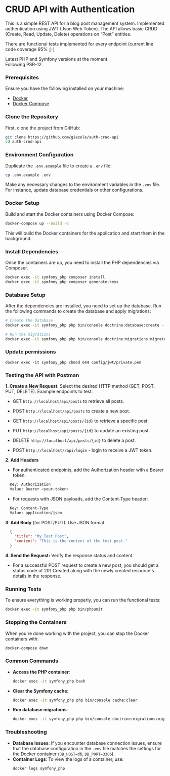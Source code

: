 #  CRUD API with Authentication

This is a simple REST API for a blog post management system. Implemented authentication using JWT (Json Web Token). The API
allows basic CRUD (Create, Read, Update, Delete) operations on “Post” entities.

There are functional tests implemented for every endpoint (current line code coverage 95% ;) )

Latest PHP and Symfony versions at the moment.  
Following PSR-12.

### Prerequisites

Ensure you have the following installed on your machine:

- [Docker](https://docs.docker.com/get-docker/)
- [Docker Compose](https://docs.docker.com/compose/install/)

### Clone the Repository

First, clone the project from GitHub:

```bash
git clone https://github.com/giezele/auth-crud-api
cd auth-crud-api
```

### Environment Configuration

Duplicate the `.env.example` file to create a `.env` file:

```bash
cp .env.example .env
```

Make any necessary changes to the environment variables in the `.env` file. For instance, update database credentials or other configurations.

### Docker Setup

Build and start the Docker containers using Docker Compose:

```bash
docker-compose up --build -d
```

This will build the Docker containers for the application and start them in the background.

### Install Dependencies

Once the containers are up, you need to install the PHP dependencies via Composer.

```bash
docker exec -it symfony_php composer install
docker exec -it symfony_php composer generate-keys
```

### Database Setup

After the dependencies are installed, you need to set up the database. Run the following commands to create the database and apply migrations:

```bash
# Create the database
docker exec -it symfony_php php bin/console doctrine:database:create --if-not-exists --env=dev

# Run the migrations
docker exec -it symfony_php php bin/console doctrine:migrations:migrate --no-interaction
```
### Update permissions
```
docker exec -it symfony_php chmod 644 config/jwt/private.pem
```

### Testing the API with Postman

**1. Create a New Request**: Select the desired HTTP method (GET, POST, PUT, DELETE).
   Example endpoints to test:


   - GET `http://localhost/api/posts` to retrieve all posts.

   - POST `http://localhost/api/posts` to create a new post.

   - GET `http://localhost/api/posts/{id}` to retrieve a specific post.

   - PUT `http://localhost/api/posts/{id}` to update an existing post.

   - DELETE `http://localhost/api/posts/{id}` to delete a post.

   - POST `http://localhost//api/login` - login to receive a JWT token.
   

**2. Add Headers**

- For authenticated endpoints, add the Authorization header with a Bearer token:
```bash
  Key: Authorization
  Value: Bearer <your-token>
```

  - For requests with JSON payloads, add the Content-Type header:

```bash
  Key: Content-Type
  Value: application/json
```


**3. Add Body** (for POST/PUT): Use JSON format.
```json
  {
    "title": "My Test Post",
    "content": "This is the content of the test post."
  }
```

**4. Send the Request:** Verify the response status and content.

- For a successful POST request to create a new post, you should get a status code of 201 Created along with the newly created resource's details in the response.

### Running Tests

To ensure everything is working properly, you can run the functional tests:

```bash
docker exec -it symfony_php php bin/phpunit
```

### Stopping the Containers

When you're done working with the project, you can stop the Docker containers with:

```bash
docker-compose down
```

### Common Commands

- **Access the PHP container**:
  ```bash
  docker exec -it symfony_php bash
  ```

- **Clear the Symfony cache**:
  ```bash
  docker exec -it symfony_php php bin/console cache:clear
  ```

- **Run database migrations**:
  ```bash
  docker exec -it symfony_php php bin/console doctrine:migrations:migrate
  ```

### Troubleshooting

- **Database Issues**: If you encounter database connection issues, ensure that the database configuration in the `.env` file matches the settings for the Docker container (`DB_HOST=db`, `DB_PORT=3306`).
- **Container Logs**: To view the logs of a container, use:
  ```bash
  docker logs symfony_php
  ```


